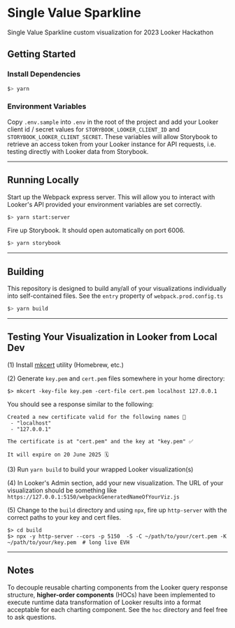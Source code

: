 # Single Value Sparkline

Single Value Sparkline custom visualization for 2023 Looker Hackathon

## Getting Started

### Install Dependencies

```sh
$> yarn
```

### Environment Variables

Copy `.env.sample` into `.env` in the root of the project and add your Looker client id / secret values for `STORYBOOK_LOOKER_CLIENT_ID` and `STORYBOOK_LOOKER_CLIENT_SECRET`. These variables will allow Storybook to retrieve an access token from your Looker instance for API requests, i.e. testing directly with Looker data from Storybook.

---

## Running Locally

Start up the Webpack express server. This will allow you to interact with Looker's API provided your environment variables are set correctly.

```sh
$> yarn start:server
```

Fire up Storybook. It should open automatically on port 6006.

```sh
$> yarn storybook
```

---

## Building

This repository is designed to build any/all of your visualizations individually into self-contained files. See the `entry` property of `webpack.prod.config.ts`

```sh
$> yarn build
```

---

## Testing Your Visualization in Looker from Local Dev

(1) Install [mkcert](https://github.com/FiloSottile/mkcert) utility (Homebrew, etc.)

(2) Generate `key.pem` and `cert.pem` files somewhere in your home directory:

`$> mkcert -key-file key.pem -cert-file cert.pem localhost 127.0.0.1`

You should see a response similar to the following:

```
Created a new certificate valid for the following names 📜
 - "localhost"
 - "127.0.0.1"

The certificate is at "cert.pem" and the key at "key.pem" ✅

It will expire on 20 June 2025 🗓
```

(3) Run `yarn build` to build your wrapped Looker visualization(s)

(4) In Looker's Admin section, add your new visualization. The URL of your visualization should be something like `https://127.0.0.1:5150/webpackGeneratedNameOfYourViz.js`

(5) Change to the `build` directory and using `npx`, fire up `http-server` with the correct paths to your key and cert files.

```
$> cd build
$> npx -y http-server --cors -p 5150  -S -C ~/path/to/your/cert.pem -K ~/path/to/your/key.pem  # long live EVH
```

---

## Notes

To decouple reusable charting components from the Looker query response structure, **higher-order components** (HOCs) have been implemented to execute runtime data transformation of Looker results into a format acceptable for each charting component. See the `hoc` directory and feel free to ask questions.
